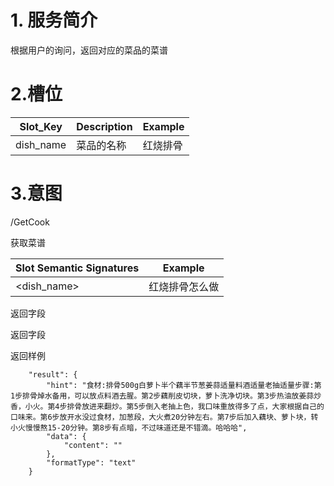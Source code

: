 # 1. 服务简介

根据用户的询问，返回对应的菜品的菜谱

# 2.槽位

| **Slot\_Key** | **Description** | **Example** |
| --- | --- | --- |
| dish\_name | 菜品的名称 | 红烧排骨 |

# 3.意图

\/GetCook

获取菜谱

| **Slot Semantic Signatures** | **Example** |
| --- | --- |
| &lt;dish\_name&gt; | 红烧排骨怎么做 |

返回字段

返回字段

返回样例

```
    "result": {
        "hint": "食材:排骨500g白萝卜半个藕半节葱姜蒜适量料酒适量老抽适量步骤:第1步排骨焯水备用，可以放点料酒去腥。第2步藕削皮切块，萝卜洗净切块。第3步热油放姜蒜炒香，小火。第4步排骨放进来翻炒。第5步倒入老抽上色，我口味重放得多了点，大家根据自己的口味来。第6步放开水没过食材，加葱段，大火煮20分钟左右。第7步后加入藕块、萝卜块，转小火慢慢熬15-20分钟。第8步有点暗，不过味道还是不错滴。哈哈哈",
        "data": {
            "content": ""
        },
        "formatType": "text"
    }
```

